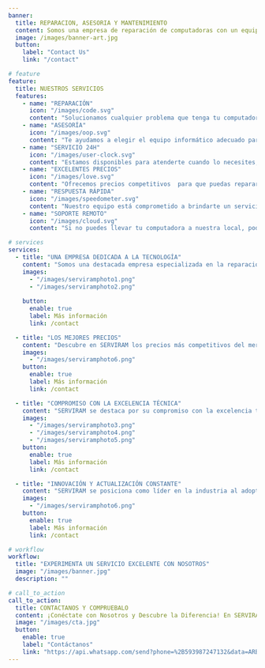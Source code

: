 ```yaml
---
banner:
  title: REPARACION, ASESORIA Y MANTENIMIENTO
  content: Somos una empresa de reparación de computadoras con un equipo de técnicos altamente calificados que pueden diagnosticar y reparar cualquier problema que tenga su equipo. Ofrecemos un servicio rápido y eficiente, con precios competitivos.<br>Además, contamos con una garantía de satisfacción en todos nuestros trabajos.
  image: /images/banner-art.jpg
  button:
    label: "Contact Us"
    link: "/contact"

# feature
feature:
  title: NUESTROS SERVICIOS
  features:
    - name: "REPARACIÓN"
      icon: "/images/code.svg"
      content: "Solucionamos cualquier problema que tenga tu computadora, desde fallas de hardware y software hasta mantenimiento preventivo."
    - name: "ASESORÍA"
      icon: "/images/oop.svg"
      content: "Te ayudamos a elegir el equipo informático adecuado para tus necesidades, y te brindamos soporte técnico para sacarle el máximo provecho."
    - name: "SERVICIO 24H"
      icon: "/images/user-clock.svg"
      content: "Estamos disponibles para atenderte cuando lo necesites, incluso fuera del horario comercial"
    - name: "EXCELENTES PRECIOS"
      icon: "/images/love.svg"
      content: "Ofrecemos precios competitivos  para que puedas reparar y mejorar tu computadora con una inversión reducida."
    - name: "RESPUESTA RÁPIDA"
      icon: "/images/speedometer.svg"
      content: "Nuestro equipo está comprometido a brindarte un servicio rápido y eficiente."
    - name: "SOPORTE REMOTO"
      icon: "/images/cloud.svg"
      content: "Si no puedes llevar tu computadora a nuestra local, podemos brindarte soporte remoto para solucionar tu problema."

# services
services:
  - title: "UNA EMPRESA DEDICADA A LA TECNOLOGÍA"
    content: "Somos una destacada empresa especializada en la reparación, asesoría y mantenimiento de computadoras. Con años de experiencia en el campo de la tecnología, nuestro equipo altamente capacitado está comprometido en brindar soluciones eficientes y confiables para todas tus necesidades informáticas. Ya sea que necesites una reparación rápida y precisa, asesoramiento experto en hardware o software, o mantenimiento preventivo para mantener tus sistemas en óptimas condiciones, SERVIRAM es tu socio confiable en el mundo digital. Nuestra dedicación a la excelencia y el servicio al cliente nos distingue como la elección ideal para todas tus preocupaciones tecnológicas."
    images:
      - "/images/serviramphoto1.png"
      - "/images/serviramphoto2.png"
      
    button:
      enable: true
      label: Más información
      link: /contact

  - title: "LOS MEJORES PRECIOS"
    content: "Descubre en SERVIRAM los precios más competitivos del mercado para servicios de reparación, mantenimiento y asesoría tecnológica. Nos enorgullece ofrecer soluciones asequibles sin comprometer la calidad, garantizando un rendimiento excepcional para tus dispositivos. Confía en SERVIRAM para optimizar tu tecnología con tarifas imbatibles."
    images:
      - "/images/serviramphoto6.png"
    button:
      enable: true
      label: Más información
      link: /contact

  - title: "COMPROMISO CON LA EXCELENCIA TÉCNICA"
    content: "SERVIRAM se destaca por su compromiso con la excelencia técnica en cada servicio. Los expertos altamente capacitados y la atención meticulosa a los detalles garantizan que cada dispositivo que pasa por nuestras manos reciba el más alto nivel de cuidado y rendimiento. Esta temática resalta la calidad técnica y el compromiso con la satisfacción del cliente."
    images:
      - "/images/serviramphoto3.png"
      - "/images/serviramphoto4.png"
      - "/images/serviramphoto5.png"
    button:
      enable: true
      label: Más información
      link: /contact

  - title: "INNOVACIÓN Y ACTUALIZACIÓN CONSTANTE"
    content: "SERVIRAM se posiciona como líder en la industria al adoptar tecnologías de vanguardia y técnicas innovadoras en cada servicio. La empresa se compromete a mantenerse al día con las últimas tendencias tecnológicas y métodos de reparación, asegurando que los clientes experimenten lo último en eficiencia y rendimiento para sus dispositivos. Esta temática destaca la actitud progresista y la búsqueda constante de la excelenci"
    images:
      - "/images/serviramphoto6.png"
    button:
      enable: true
      label: Más información
      link: /contact

# workflow
workflow:
  title: "EXPERIMENTA UN SERVICIO EXCELENTE CON NOSOTROS"
  image: "/images/banner.jpg"
  description: ""

# call_to_action
call_to_action:
  title: CONTACTANOS Y COMPRUEBALO 
  content: ¡Conéctate con Nosotros y Descubre la Diferencia! En SERVIRAM, estamos listos para brindarte servicios tecnológicos excepcionales. Contáctanos para experimentar un cuidado de dispositivos de primera clase, asesoría experta y soluciones innovadoras. Tu satisfacción es nuestra prioridad. ¡Hazlo ahora y descubre por qué SERVIRAM es tu mejor opción en el mundo de la tecnología!
  image: "/images/cta.jpg"
  button:
    enable: true
    label: "Contáctanos"
    link: "https://api.whatsapp.com/send?phone=%2B593987247132&data=ARBMUboWv3KJQ5ntBEqgDGzFfQdxaFQ2oQ2zOhVku7QcMBWlU7slr5avQ0Ba4U4R2E3IOO_qgPo6E2OK4iDqVgo0ZdOwECrIY4tSMYIXfBx_bjHf72THja3uPd3BRc3uJ0bb8xV6LD-Vk25PjIkhg2qxVA&source=FB_Page&app=facebook&entry_point=page_cta&fbclid=IwAR1gAzoTtFWK50PwGGF9B2pNenIGMnKveh-YYlW8VlyjVqdv8D9s7J900_E"
---
```

